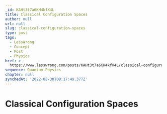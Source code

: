 ```yaml
---
_id: KAHt3t7a6KH4kfX4L
title: Classical Configuration Spaces
author: null
url: null
slug: classical-configuration-spaces
type: post
tags:
  - LessWrong
  - Concept
  - Post
  - Physics
href: >-
  https://www.lesswrong.com/posts/KAHt3t7a6KH4kfX4L/classical-configuration-spaces
sequence: Quantum Physics
chapter: null
synchedAt: '2022-08-30T08:17:49.377Z'
---
```

# Classical Configuration Spaces

